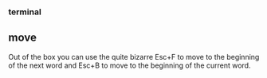 

### terminal 

## move

Out of the box you can use the quite bizarre Esc+F to move to the beginning of the next word and Esc+B to move to the beginning of the current word.